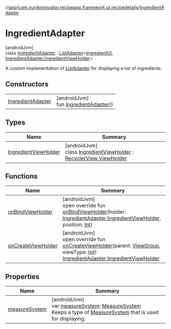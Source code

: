 //[app](../../../index.md)/[com.yuriikonovalov.recipeapp.framework.ui.recipedetails](../index.md)/[IngredientAdapter](index.md)

# IngredientAdapter

[androidJvm]\
class [IngredientAdapter](index.md) : [ListAdapter](https://developer.android.com/reference/kotlin/androidx/recyclerview/widget/ListAdapter.html)&lt;[IngredientUi](../../com.yuriikonovalov.recipeapp.presentation.model/-ingredient-ui/index.md), [IngredientAdapter.IngredientViewHolder](-ingredient-view-holder/index.md)&gt; 

A custom implementation of [ListAdapter](https://developer.android.com/reference/kotlin/androidx/recyclerview/widget/ListAdapter.html) for displaying a list of ingredients.

## Constructors

| | |
|---|---|
| [IngredientAdapter](-ingredient-adapter.md) | [androidJvm]<br>fun [IngredientAdapter](-ingredient-adapter.md)() |

## Types

| Name | Summary |
|---|---|
| [IngredientViewHolder](-ingredient-view-holder/index.md) | [androidJvm]<br>class [IngredientViewHolder](-ingredient-view-holder/index.md) : [RecyclerView.ViewHolder](https://developer.android.com/reference/kotlin/androidx/recyclerview/widget/RecyclerView.ViewHolder.html) |

## Functions

| Name | Summary |
|---|---|
| [onBindViewHolder](on-bind-view-holder.md) | [androidJvm]<br>open override fun [onBindViewHolder](on-bind-view-holder.md)(holder: [IngredientAdapter.IngredientViewHolder](-ingredient-view-holder/index.md), position: [Int](https://kotlinlang.org/api/latest/jvm/stdlib/kotlin/-int/index.html)) |
| [onCreateViewHolder](on-create-view-holder.md) | [androidJvm]<br>open override fun [onCreateViewHolder](on-create-view-holder.md)(parent: [ViewGroup](https://developer.android.com/reference/kotlin/android/view/ViewGroup.html), viewType: [Int](https://kotlinlang.org/api/latest/jvm/stdlib/kotlin/-int/index.html)): [IngredientAdapter.IngredientViewHolder](-ingredient-view-holder/index.md) |

## Properties

| Name | Summary |
|---|---|
| [measureSystem](measure-system.md) | [androidJvm]<br>var [measureSystem](measure-system.md): [MeasureSystem](../../com.yuriikonovalov.recipeapp.application.entities/-measure-system/index.md)<br>Keeps a type of [MeasureSystem](../../com.yuriikonovalov.recipeapp.application.entities/-measure-system/index.md) that is used for displaying. |

